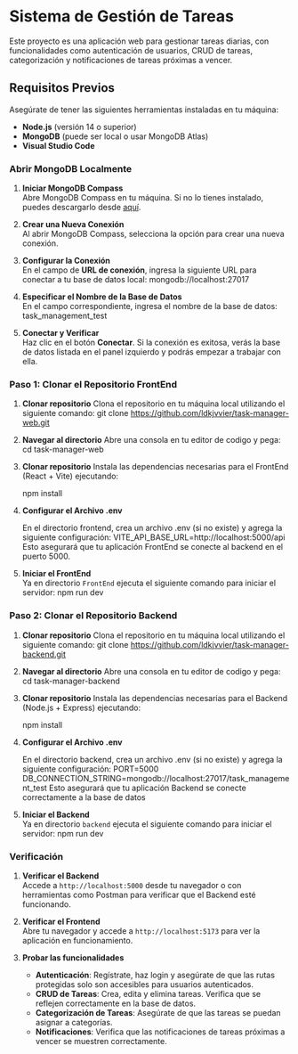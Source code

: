 # Sistema de Gestión de Tareas

Este proyecto es una aplicación web para gestionar tareas diarias, con funcionalidades como autenticación de usuarios, CRUD de tareas, categorización y notificaciones de tareas próximas a vencer.

## Requisitos Previos

Asegúrate de tener las siguientes herramientas instaladas en tu máquina:

- **Node.js** (versión 14 o superior)
- **MongoDB** (puede ser local o usar MongoDB Atlas)
- **Visual Studio Code**


### Abrir MongoDB Localmente

1. **Iniciar MongoDB Compass**  
   Abre MongoDB Compass en tu máquina. Si no lo tienes instalado, puedes descargarlo desde [aquí](https://www.mongodb.com/products/compass).

2. **Crear una Nueva Conexión**  
   Al abrir MongoDB Compass, selecciona la opción para crear una nueva conexión.

3. **Configurar la Conexión**  
   En el campo de **URL de conexión**, ingresa la siguiente URL para conectar a tu base de datos local: mongodb://localhost:27017

4. **Especificar el Nombre de la Base de Datos**  
En el campo correspondiente, ingresa el nombre de la base de datos: task_management_test

5. **Conectar y Verificar**  
Haz clic en el botón **Conectar**. Si la conexión es exitosa, verás la base de datos listada en el panel izquierdo y podrás empezar a trabajar con ella.


### Paso 1: Clonar el Repositorio FrontEnd

1. **Clonar repositorio**
   Clona el repositorio en tu máquina local utilizando el siguiente comando:
   git clone https://github.com/ldkjvvier/task-manager-web.git

2. **Navegar al directorio** 
    Abre una consola en tu editor de codigo y pega: cd task-manager-web

3. **Clonar repositorio**
   Instala las dependencias necesarias para el FrontEnd (React + Vite) ejecutando:

   npm install

4. **Configurar el Archivo .env**

   En el directorio frontend, crea un archivo .env (si no existe) y agrega la siguiente configuración:
   VITE_API_BASE_URL=http://localhost:5000/api
   Esto asegurará que tu aplicación FrontEnd se conecte al backend en el puerto 5000.

6. **Iniciar el FrontEnd**  
   Ya en directorio `FrontEnd` ejecuta el siguiente comando para iniciar el servidor: 
   npm run dev

### Paso 2: Clonar el Repositorio Backend

1. **Clonar repositorio**
   Clona el repositorio en tu máquina local utilizando el siguiente comando:
   git clone https://github.com/ldkjvvier/task-manager-backend.git

2. **Navegar al directorio** 
    Abre una consola en tu editor de codigo y pega: cd task-manager-backend

3. **Clonar repositorio**
   Instala las dependencias necesarias para el Backend (Node.js + Express) ejecutando:

   npm install

4. **Configurar el Archivo .env**

   En el directorio backend, crea un archivo .env (si no existe) y agrega la siguiente configuración:
   PORT=5000
   DB_CONNECTION_STRING=mongodb://localhost:27017/task_management_test
   Esto asegurará que tu aplicación Backend se conecte correctamente a la base de datos

6. **Iniciar el Backend**  
   Ya en directorio `backend` ejecuta el siguiente comando para iniciar el servidor: 
   npm run dev


### Verificación

1. **Verificar el Backend**  
   Accede a `http://localhost:5000` desde tu navegador o con herramientas como Postman para verificar que el Backend esté funcionando.

2. **Verificar el Frontend**  
   Abre tu navegador y accede a `http://localhost:5173` para ver la aplicación en funcionamiento.

3. **Probar las funcionalidades**  
   - **Autenticación**: Regístrate, haz login y asegúrate de que las rutas protegidas solo son accesibles para usuarios autenticados.
   - **CRUD de Tareas**: Crea, edita y elimina tareas. Verifica que se reflejen correctamente en la base de datos.
   - **Categorización de Tareas**: Asegúrate de que las tareas se puedan asignar a categorías.
   - **Notificaciones**: Verifica que las notificaciones de tareas próximas a vencer se muestren correctamente.
